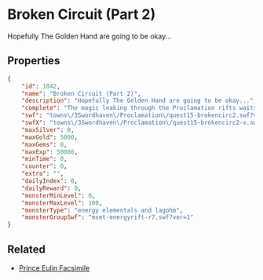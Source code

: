 # Broken Circuit (Part 2)

Hopefully The Golden Hand are going to be okay...

## Properties

```json
{
    "id": 1842,
    "name": "Broken Circuit (Part 2)",
    "description": "Hopefully The Golden Hand are going to be okay...",
    "complete": "The magic leaking through the Proclamation rifts waits for no one.",
    "swf": "towns\/3Swordhaven\/Proclamation\/quest15-brokencirc2.swf?ver=1",
    "swfX": "towns\/3Swordhaven\/Proclamation\/quest15-brokencirc2-x.swf",
    "maxSilver": 0,
    "maxGold": 5000,
    "maxGems": 0,
    "maxExp": 50000,
    "minTime": 0,
    "counter": 0,
    "extra": "",
    "dailyIndex": 0,
    "dailyReward": 0,
    "monsterMinLevel": 0,
    "monsterMaxLevel": 100,
    "monsterType": "energy elementals and lagohm",
    "monsterGroupSwf": "mset-energyrift-r7.swf?ver=1"
}
```

## Related

- [Prince Eulin Facsimile](../items/20382-prince-eulin-facsimile.md)

